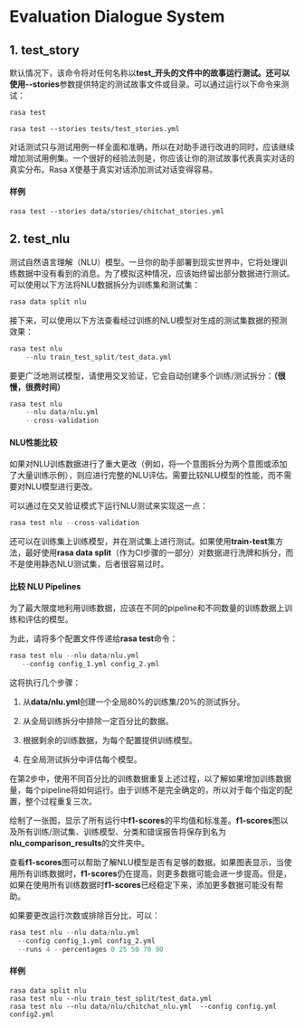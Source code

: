 # Evaluation Dialogue System

## 1. test_story

默认情况下，该命令将对任何名称以**test_**开头的文件中的故事运行测试。还可以使用**--stories**参数提供特定的测试故事文件或目录。可以通过运行以下命令来测试：

```python
rasa test
```

```
rasa test --stories tests/test_stories.yml
```

对话测试只与测试用例一样全面和准确，所以在对助手进行改进的同时，应该继续增加测试用例集。一个很好的经验法则是，你应该让你的测试故事代表真实对话的真实分布。Rasa X使基于真实对话添加测试对话变得容易。

#### 样例

```
rasa test --stories data/stories/chitchat_stories.yml
```

## 2. test_nlu

测试自然语言理解（NLU）模型。一旦你的助手部署到现实世界中，它将处理训练数据中没有看到的消息。为了模拟这种情况，应该始终留出部分数据进行测试。可以使用以下方法将NLU数据拆分为训练集和测试集：

```python
rasa data split nlu
```

接下来，可以使用以下方法查看经过训练的NLU模型对生成的测试集数据的预测效果：

```python
rasa test nlu
    --nlu train_test_split/test_data.yml
```

要更广泛地测试模型，请使用交叉验证，它会自动创建多个训练/测试拆分：**（很慢，很费时间）**

```python
rasa test nlu
    --nlu data/nlu.yml
    --cross-validation
```

#### NLU性能比较

如果对NLU训练数据进行了重大更改（例如，将一个意图拆分为两个意图或添加了大量训练示例），则应进行完整的NLU评估。需要比较NLU模型的性能，而不需要对NLU模型进行更改。

可以通过在交叉验证模式下运行NLU测试来实现这一点：

```python
rasa test nlu --cross-validation
```

还可以在训练集上训练模型，并在测试集上进行测试。如果使用**train-test**集方法，最好使用**rasa data split**（作为CI步骤的一部分）对数据进行洗牌和拆分，而不是使用静态NLU测试集，后者很容易过时。

#### 比较 NLU Pipelines

为了最大限度地利用训练数据，应该在不同的pipeline和不同数量的训练数据上训练和评估的模型。

为此，请将多个配置文件传递给**rasa test**命令：

```python
rasa test nlu --nlu data/nlu.yml
   --config config_1.yml config_2.yml
```

这将执行几个步骤：

1. 从**data/nlu.yml**创建一个全局80%的训练集/20%的测试拆分。

2. 从全局训练拆分中排除一定百分比的数据。

3. 根据剩余的训练数据，为每个配置提供训练模型。

4. 在全局测试拆分中评估每个模型。

在第2步中，使用不同百分比的训练数据重复上述过程，以了解如果增加训练数据量，每个pipeline将如何运行。由于训练不是完全确定的，所以对于每个指定的配置，整个过程重复三次。

绘制了一张图，显示了所有运行中**f1-scores**的平均值和标准差。**f1-scores**图以及所有训练/测试集、训练模型、分类和错误报告将保存到名为**nlu_comparison_results**的文件夹中。

查看**f1-scores**图可以帮助了解NLU模型是否有足够的数据。如果图表显示，当使用所有训练数据时，**f1-scores**仍在提高，则更多数据可能会进一步提高。但是，如果在使用所有训练数据时**f1-scores**已经稳定下来，添加更多数据可能没有帮助。

如果要更改运行次数或排除百分比，可以：

```python
rasa test nlu --nlu data/nlu.yml
  --config config_1.yml config_2.yml
  --runs 4 --percentages 0 25 50 70 90
```

#### 样例

```
rasa data split nlu
rasa test nlu --nlu train_test_split/test_data.yml
rasa test nlu --nlu data/nlu/chitchat_nlu.yml  --config config.yml config2.yml
```

